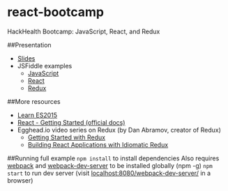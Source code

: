 # react-bootcamp
HackHealth Bootcamp: JavaScript, React, and Redux

##Presentation

- [Slides](https://docs.google.com/presentation/d/1nKJMtAlqRyneGAWPER6S2SSLrXi8US4Mpkmx11ssbhU/edit?usp=sharing)
- JSFiddle examples
    - [JavaScript](http://jsfiddle.net/kenfehling/prgt2L7q/)
    - [React](http://jsfiddle.net/kenfehling/7gg1275p/)
    - [Redux](http://jsfiddle.net/kenfehling/0081z6o8/)

##More resources

- [Learn ES2015](https://babeljs.io/docs/learn-es2015/)
- [React - Getting Started (official docs)](https://facebook.github.io/react/docs/getting-started.html)
- Egghead.io video series on Redux (by Dan Abramov, creator of Redux)
    - [Getting Started with Redux](https://egghead.io/courses/getting-started-with-redux)
    - [Building React Applications with Idiomatic Redux](https://egghead.io/courses/building-react-applications-with-idiomatic-redux)
    

##Running full example
`npm install` to install dependencies
Also requires [webpack](https://webpack.github.io) and [webpack-dev-server](https://webpack.github.io/docs/webpack-dev-server.html) to be installed globally (npm -g)
`npm start` to run dev server (visit [localhost:8080/webpack-dev-server/](http://localhost:8080/webpack-dev-server/) in a browser)

